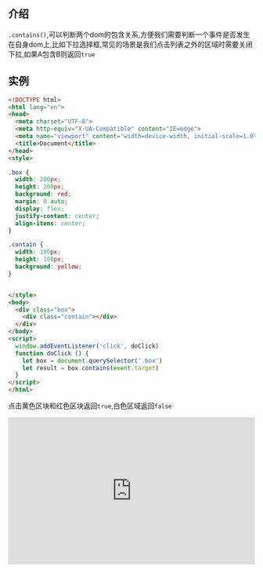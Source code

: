 ## 介绍
`.contains()`,可以判断两个dom的包含关系,方便我们需要判断一个事件是否发生在自身dom上,比如下拉选择框,常见的场景是我们点击列表之外的区域时需要关闭下拉,如果A包含B则返回`true`

## 实例

```html
<!DOCTYPE html>
<html lang="en">
<head>
  <meta charset="UTF-8">
  <meta http-equiv="X-UA-Compatible" content="IE=edge">
  <meta name="viewport" content="width=device-width, initial-scale=1.0">
  <title>Document</title>
</head>
<style>

.box {
  width: 200px;
  height: 200px;
  background: red;
  margin: 0 auto;
  display: flex;
  justify-content: center;
  align-items: center;
}

.contain {
  width: 100px;
  height: 100px;
  background: yellow;
}


</style>
<body>
  <div class="box">
    <div class="contain"></div>
  </div>
</body>
<script>
  window.addEventListener('click', doClick)
  function doClick () {
    let box = document.querySelector('.box')
    let result = box.contains(event.target)
  }
</script>
</html>
```

点击黄色区块和红色区块返回`true`,白色区域返回`false`

<iframe height="300" style="width: 100%;" scrolling="no" title="Untitled" src="https://codepen.io/weifun1995/embed/oNqNOOZ?default-tab=html%2Cresult" frameborder="no" loading="lazy" allowtransparency="true" allowfullscreen="true">
  See the Pen <a href="https://codepen.io/weifun1995/pen/oNqNOOZ">
  Untitled</a> by weifun1995 (<a href="https://codepen.io/weifun1995">@weifun1995</a>)
  on <a href="https://codepen.io">CodePen</a>.
</iframe>

